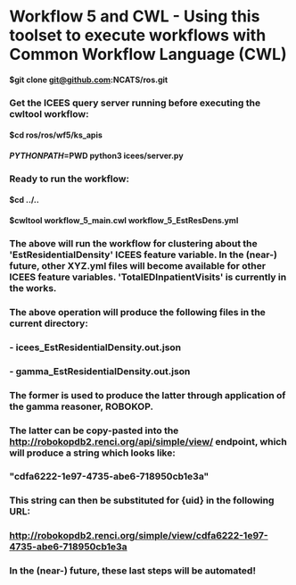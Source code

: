 # Workflow 5 and CWL - Using this toolset to execute workflows with Common Workflow Language (CWL)

#### $git clone git@github.com:NCATS/ros.git

### Get the ICEES query server running before executing the cwltool workflow:

#### $cd ros/ros/wf5/ks_apis
#### $PYTHONPATH=$PWD python3 icees/server.py

### Ready to run the workflow:

#### $cd ../..
#### $cwltool workflow_5_main.cwl workflow_5_EstResDens.yml

### The above will run the workflow for clustering about the 'EstResidentialDensity' ICEES feature variable. In the (near-) future, other XYZ.yml files will become available for other ICEES feature variables. 'TotalEDInpatientVisits' is currently in the works.

### The above operation will produce the following files in the current directory:
###    - icees_EstResidentialDensity.out.json
###    - gamma_EstResidentialDensity.out.json

### The former is used to produce the latter through application of the gamma reasoner, ROBOKOP.

### The latter can be copy-pasted into the http://robokopdb2.renci.org/api/simple/view/ endpoint, which will produce a string which looks like: 

### "cdfa6222-1e97-4735-abe6-718950cb1e3a"

### This string can then be substituted for {uid} in the following URL:

### http://robokopdb2.renci.org/simple/view/cdfa6222-1e97-4735-abe6-718950cb1e3a

### In the (near-) future, these last steps will be automated!